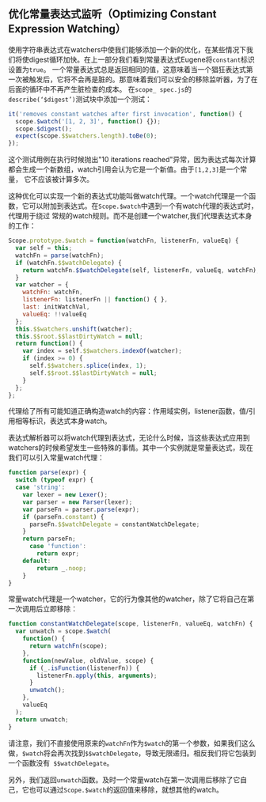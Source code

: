 ## 优化常量表达式监听（Optimizing Constant Expression Watching）
使用字符串表达式在watchers中使我们能够添加一个新的优化，在某些情况下我们将使digest循环加快。在上一部分我们看到常量表达式Eugene将`constant`标识设置为`true`。
一个常量表达式总是返回相同的值，这意味着当一个猖狂表达式第一次被触发后，它将不会再是脏的。那意味着我们可以安全的移除监听器，为了在后面的循环中不再产生脏检查的成本。
在`scope_ spec.js`的`describe(‘$digest’)`测试块中添加一个测试：
```js
it('removes constant watches after first invocation', function() {
  scope.$watch('[1, 2, 3]', function() {});
  scope.$digest();
  expect(scope.$$watchers.length).toBe(0);
});
```
这个测试用例在执行时候抛出"10 iterations reached"异常，因为表达式每次计算都会生成一个新数组，watch引用会认为它是一个新值。由于`[1,2,3]`是一个常量，
它不应该被计算多次。

这种优化可以实现一个新的表达式功能叫做watch代理。一个watch代理是一个函数，它可以附加到表达式。在`Scope.$watch`中遇到一个有watch代理的表达式时，代理用于绕过
常规的watch规则。而不是创建一个watcher,我们代理表达式本身的工作：
```js
Scope.prototype.$watch = function(watchFn, listenerFn, valueEq) {
  var self = this;
  watchFn = parse(watchFn);
  if (watchFn.$$watchDelegate) {
    return watchFn.$$watchDelegate(self, listenerFn, valueEq, watchFn);
  }
  var watcher = {
    watchFn: watchFn,
    listenerFn: listenerFn || function() { },
    last: initWatchVal,
    valueEq: !!valueEq
  };
  this.$$watchers.unshift(watcher);
  this.$$root.$$lastDirtyWatch = null;
  return function() {
    var index = self.$$watchers.indexOf(watcher);
    if (index >= 0) {
      self.$$watchers.splice(index, 1);
      self.$$root.$$lastDirtyWatch = null;
    }
  };
};
```
代理给了所有可能知道正确构造watch的内容：作用域实例，listener函数，值/引用相等标识，表达式本身watch。

表达式解析器可以将watch代理到表达式，无论什么时候，当这些表达式应用到watchers的时候希望发生一些特殊的事情。其中一个实例就是常量表达式，现在我们可以引入常量watch代理：
```js
function parse(expr) {
  switch (typeof expr) {
  case 'string':
    var lexer = new Lexer();
    var parser = new Parser(lexer);
    var parseFn = parser.parse(expr);
    if (parseFn.constant) {
      parseFn.$$watchDelegate = constantWatchDelegate;
    }
    return parseFn;
      case 'function':
        return expr;
    default:
        return _.noop;
    }
}
```
常量watch代理是一个watcher，它的行为像其他的watcher，除了它将自己在第一次调用后立即移除：
```js
function constantWatchDelegate(scope, listenerFn, valueEq, watchFn) {
  var unwatch = scope.$watch(
    function() {
      return watchFn(scope);
    },
    function(newValue, oldValue, scope) {
      if (_.isFunction(listenerFn)) {
        listenerFn.apply(this, arguments);
      }
      unwatch();
    },
    valueEq
  );
  return unwatch;
}
```
请注意，我们不直接使用原来的`watchFn`作为`$watch`的第一个参数，如果我们这么做，`$watch`将会再次找到`$$watchDelegate`，导致无限递归。相反我们将它包装到一个函数没有` $$watchDelegate`。

另外，我们返回`unwatch`函数。及时一个常量watch在第一次调用后移除了它自己，它也可以通过`Scope.$watch`的返回值来移除，就想其他的watch。
